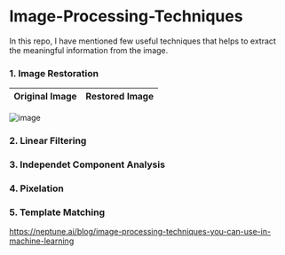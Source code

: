# Image-Processing-Techniques
In this repo, I have mentioned few useful techniques that helps to extract the meaningful information from the image.

### 1. Image Restoration
Original Image | Restored Image
|:---------------------------:|:--------------------------:|
![image](https://github.com/shekharma/Image-Processing-Techniques/assets/122733304/a836d6ae-6806-40c6-ac2c-1b6b5b09e8ee)

### 2. Linear Filtering
### 3. Independet Component Analysis
### 4. Pixelation
### 5. Template Matching

https://neptune.ai/blog/image-processing-techniques-you-can-use-in-machine-learning
